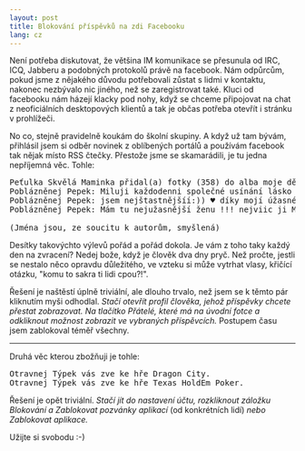 ```yaml
---
layout: post
title: Blokování příspěvků na zdi Facebooku
lang: cz
---
```



Není potřeba diskutovat, že většina IM komunikace se přesunula od IRC, ICQ, Jabberu a podobných protokolů právě na facebook. Nám odpůrcům, pokud jsme z nějakého důvodu potřebovali zůstat s lidmi v kontaktu, nakonec nezbývalo nic jiného, než se zaregistrovat také. Kluci od facebooku nám házejí klacky pod nohy, když se chceme připojovat na chat z neoficiálních desktopových klientů a tak je občas potřeba otevřít i stránku v prohlížeči.

No co, stejně pravidelně koukám do školní skupiny. A když už tam bývám, přihlásil jsem si odběr novinek z oblíbených portálů a používám facebook tak nějak místo RSS čtečky. Přestože jsme se skamarádili, je tu jedna nepříjemná věc. Tohle:

<pre class="">
Peťulka Skvělá Maminka přidal(a) fotky (358) do alba moje dětičky
Poblázněnej Pepek: Miluji každodenni společné usínání lásko moje &lt;3333 miluji tě Pepkova žena
Poblázněnej Pepek: jsem nejštastnějšíí:)) ♥ díky mojí úžasné ženě Pepkova žena♥ děkuji lááásko :-****
Poblázněnej Pepek: Mám tu nejužasnější ženu !!! nejviic ji Miluji !! Lasko děkuji za všechnoo navždy jen MY:-*********&lt;33333333

(Jména jsou, ze soucitu k autorům, smyšlená)
</pre>

Desítky takovýchto výlevů pořád a pořád dokola. Je vám z toho taky každý den na zvracení? Nedej bože, když je člověk dva dny pryč. Než pročte, jestli se nestalo něco opravdu důležitého, ve vzteku si může vytrhat vlasy, křičící otázku, "komu to sakra ti lidi cpou?!".


Řešení je naštěstí úplně triviální, ale dlouho trvalo, než jsem se k těmto pár kliknutím myši odhodlal. *Stačí otevřít profil člověka, jehož příspěvky chcete přestat zobrazovat. Na tlačítko Přátelé, které má na úvodní fotce a odkliknout možnost zobrazit ve vybraných příspěvcích.* Postupem času jsem zablokoval téměř všechny.

---

Druhá věc kterou zbožňuji je tohle:

<pre class="">
Otravnej Týpek vás zve ke hře Dragon City.
Otravnej Týpek vás zve ke hře Texas HoldEm Poker.
</pre>

Řešení je opět triviální. *Stačí jít do nastavení účtu, rozkliknout záložku Blokování a Zablokovat pozvánky aplikací* (od konkrétních lidí) *nebo Zablokovat aplikace.*


Užijte si svobodu :-)

